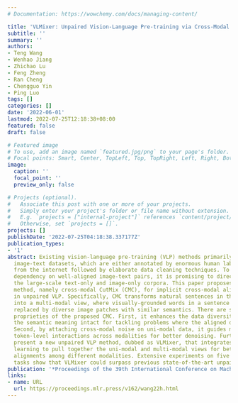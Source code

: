 ```yaml
---
# Documentation: https://wowchemy.com/docs/managing-content/

title: 'VLMixer: Unpaired Vision-Language Pre-training via Cross-Modal CutMix'
subtitle: ''
summary: ''
authors:
- Teng Wang
- Wenhao Jiang
- Zhichao Lu
- Feng Zheng
- Ran Cheng
- Chengguo Yin
- Ping Luo
tags: []
categories: []
date: '2022-06-01'
lastmod: 2022-07-25T12:18:38+08:00
featured: false
draft: false

# Featured image
# To use, add an image named `featured.jpg/png` to your page's folder.
# Focal points: Smart, Center, TopLeft, Top, TopRight, Left, Right, BottomLeft, Bottom, BottomRight.
image:
  caption: ''
  focal_point: ''
  preview_only: false

# Projects (optional).
#   Associate this post with one or more of your projects.
#   Simply enter your project's folder or file name without extension.
#   E.g. `projects = ["internal-project"]` references `content/project/deep-learning/index.md`.
#   Otherwise, set `projects = []`.
projects: []
publishDate: '2022-07-25T04:18:38.337177Z'
publication_types:
- '1'
abstract: Existing vision-language pre-training (VLP) methods primarily rely on paired
  image-text datasets, which are either annotated by enormous human labors or crawled
  from the internet followed by elaborate data cleaning techniques. To reduce the
  dependency on well-aligned image-text pairs, it is promising to directly leverage
  the large-scale text-only and image-only corpora. This paper proposes a data augmentation
  method, namely cross-modal CutMix (CMC), for implicit cross-modal alignment learning
  in unpaired VLP. Specifically, CMC transforms natural sentences in the textual view
  into a multi-modal view, where visually-grounded words in a sentence are randomly
  replaced by diverse image patches with similar semantics. There are several appealing
  proprieties of the proposed CMC. First, it enhances the data diversity while keeping
  the semantic meaning intact for tackling problems where the aligned data are scarce;
  Second, by attaching cross-modal noise on uni-modal data, it guides models to learn
  token-level interactions across modalities for better denoising. Furthermore, we
  present a new unpaired VLP method, dubbed as VLMixer, that integrates CMC with contrastive
  learning to pull together the uni-modal and multi-modal views for better instance-level
  alignments among different modalities. Extensive experiments on five downstream
  tasks show that VLMixer could surpass previous state-of-the-art unpaired VLP methods.
publication: '*Proceedings of the 39th International Conference on Machine Learning*'
links:
- name: URL
  url: https://proceedings.mlr.press/v162/wang22h.html
---
```

